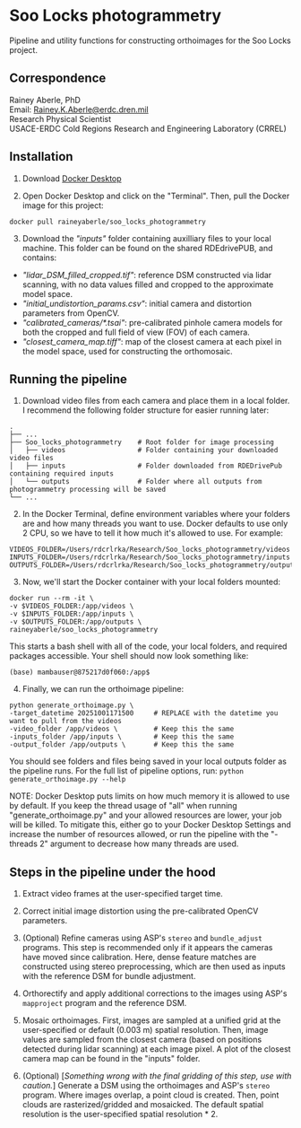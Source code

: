 # Soo Locks photogrammetry

Pipeline and utility functions for constructing orthoimages for the Soo Locks project. 

## Correspondence

Rainey Aberle, PhD<br>Email: Rainey.K.Aberle@erdc.dren.mil<br>Research Physical Scientist<br>USACE-ERDC Cold Regions Research and Engineering Laboratory (CRREL)

## Installation

1. Download [Docker Desktop](https://www.docker.com/products/docker-desktop/)

2. Open Docker Desktop and click on the "Terminal". Then, pull the Docker image for this project:

`docker pull raineyaberle/soo_locks_photogrammetry`

3. Download the _"inputs"_ folder containing auxilliary files to your local machine. This folder can be found on the shared RDEdrivePUB, and contains: 
- _"lidar_DSM_filled_cropped.tif"_: reference DSM constructed via lidar scanning, with no data values filled and cropped to the approximate model space. 
- _"initial_undistortion_params.csv"_: initial camera and distortion parameters from OpenCV.
- _"calibrated_cameras/*.tsai"_: pre-calibrated pinhole camera models for both the cropped and full field of view (FOV) of each camera.
- _"closest_camera_map.tiff"_: map of the closest camera at each pixel in the model space, used for constructing the orthomosaic.

## Running the pipeline

1. Download video files from each camera and place them in a local folder. I recommend the following folder structure for easier running later:

```
.
├── ...
├── Soo_locks_photogrammetry    # Root folder for image processing
│   ├── videos                  # Folder containing your downloaded video files
│   ├── inputs                  # Folder downloaded from RDEDrivePub containing required inputs
│   └── outputs                 # Folder where all outputs from photogrammetry processing will be saved
└── ...
```

2. In the Docker Terminal, define environment variables where your folders are and how many threads you want to use. Docker defaults to use only 2 CPU, so we have to tell it how much it's allowed to use. For example:

```
VIDEOS_FOLDER=/Users/rdcrlrka/Research/Soo_locks_photogrammetry/videos
INPUTS_FOLDER=/Users/rdcrlrka/Research/Soo_locks_photogrammetry/inputs
OUTPUTS_FOLDER=/Users/rdcrlrka/Research/Soo_locks_photogrammetry/outputs
```

3. Now, we'll start the Docker container with your local folders mounted:

```
docker run --rm -it \
-v $VIDEOS_FOLDER:/app/videos \
-v $INPUTS_FOLDER:/app/inputs \
-v $OUTPUTS_FOLDER:/app/outputs \
raineyaberle/soo_locks_photogrammetry
```
This starts a bash shell with all of the code, your local folders, and required packages accessible. Your shell should now look something like:

`(base) mambauser@875217d0f060:/app$`

4. Finally, we can run the orthoimage pipeline:

```
python generate_orthoimage.py \
-target_datetime 20251001171500     # REPLACE with the datetime you want to pull from the videos
-video_folder /app/videos \         # Keep this the same
-inputs_folder /app/inputs \        # Keep this the same
-output_folder /app/outputs \       # Keep this the same
```

You should see folders and files being saved in your local outputs folder as the pipeline runs. For the full list of pipeline options, run: `python generate_orthoimage.py --help`

NOTE: Docker Desktop puts limits on how much memory it is allowed to use by default. If you keep the thread usage of "all" when running "generate_orthoimage.py" and your allowed resources are lower, your job will be killed. To mitigate this, either go to your Docker Desktop Settings and increase the number of resources allowed, or run the pipeline with the "-threads 2" argument to decrease how many threads are used. 

## Steps in the pipeline under the hood

1. Extract video frames at the user-specified target time. 

2. Correct initial image distortion using the pre-calibrated OpenCV parameters. 

3. (Optional) Refine cameras using ASP's `stereo` and `bundle_adjust` programs. This step is recommended only if it appears the cameras have moved since calibration. Here, dense feature matches are constructed using stereo preprocessing, which are then used as inputs with the reference DSM for bundle adjustment. 

4. Orthorectify and apply additional corrections to the images using ASP's `mapproject` program and the reference DSM. 

5. Mosaic orthoimages. First, images are sampled at a unified grid at the user-specified or default (0.003 m) spatial resolution. Then, image values are sampled from the closest camera (based on positions detected during lidar scanning) at each image pixel. A plot of the closest camera map can be found in the "inputs" folder. 

6. (Optional) [_Something wrong with the final gridding of this step, use with caution._] Generate a DSM using the orthoimages and ASP's `stereo` program. Where images overlap, a point cloud is created. Then, point clouds are rasterized/gridded and mosaicked. The default spatial resolution is the user-specified spatial resolution * 2. 

